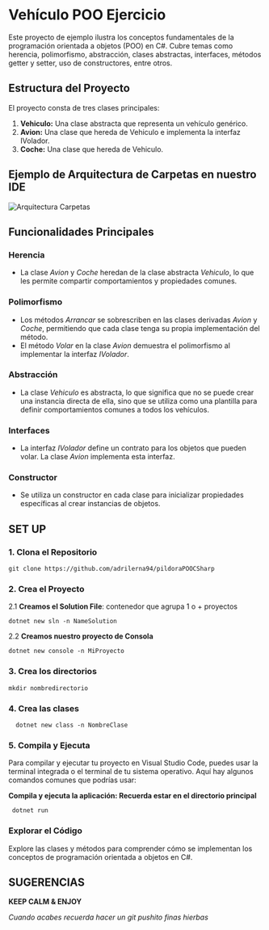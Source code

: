 # Vehículo POO Ejercicio
Este proyecto de ejemplo ilustra los conceptos fundamentales de la programación orientada a objetos (POO) en C#. Cubre temas como herencia, polimorfismo, abstracción, clases abstractas, interfaces, métodos getter y setter, uso de constructores, entre otros.
## Estructura del Proyecto
El proyecto consta de tres clases principales:
1. **Vehiculo:** Una clase abstracta que representa un vehículo genérico.
2. **Avion:** Una clase que hereda de Vehiculo e implementa la interfaz IVolador.
3. **Coche:** Una clase que hereda de Vehiculo.

## Ejemplo de Arquitectura de Carpetas en nuestro IDE

![Arquitectura Carpetas](https://github.com/adrilerna94/pildoraPOOCSharp/assets/129441318/9f608d90-e669-477c-8fe1-2854adb22470)

## Funcionalidades Principales
### Herencia
- La clase *Avion* y *Coche* heredan de la clase abstracta *Vehiculo*, lo que les permite compartir comportamientos y propiedades comunes.
### Polimorfismo
- Los métodos *Arrancar* se sobrescriben en las clases derivadas *Avion* y *Coche*, permitiendo que cada clase tenga su propia implementación del método.
- El método *Volar* en la clase *Avion* demuestra el polimorfismo al implementar la interfaz *IVolador*.
### Abstracción
- La clase *Vehiculo* es abstracta, lo que significa que no se puede crear una instancia directa de ella, sino que se utiliza como una plantilla para definir comportamientos comunes a todos los vehículos.
### Interfaces
- La interfaz *IVolador* define un contrato para los objetos que pueden volar. La clase *Avion* implementa esta interfaz.
### Constructor
- Se utiliza un constructor en cada clase para inicializar propiedades específicas al crear instancias de objetos.
## SET UP
### 1. Clona el Repositorio
```
git clone https://github.com/adrilerna94/pildoraPOOCSharp
```
### 2. Crea el Proyecto

2.1 **Creamos el Solution File**: contenedor que agrupa 1 o + proyectos
```
dotnet new sln -n NameSolution
```
2.2 **Creamos nuestro proyecto de Consola**
```
dotnet new console -n MiProyecto
```

### 3. Crea los directorios
```
mkdir nombredirectorio
```

### 4. Crea las clases
```
  dotnet new class -n NombreClase
```
### 5. Compila y Ejecuta
Para compilar y ejecutar tu proyecto en Visual Studio Code, puedes usar la terminal integrada o el terminal de tu sistema operativo. Aquí hay algunos comandos comunes que podrías usar:

**Compila y ejecuta la aplicación: Recuerda estar en el directorio principal**
```
 dotnet run
```
### Explorar el Código
Explore las clases y métodos para comprender cómo se implementan los conceptos de programación orientada a objetos en C#.

## SUGERENCIAS
**KEEP CALM & ENJOY**

*Cuando acabes recuerda hacer un git pushito finas hierbas*




